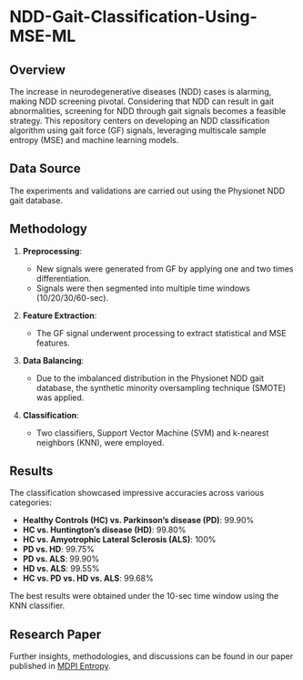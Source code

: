 # NDD-Gait-Classification-Using-MSE-ML

## Overview
The increase in neurodegenerative diseases (NDD) cases is alarming, making NDD screening pivotal. Considering that NDD can result in gait abnormalities, screening for NDD through gait signals becomes a feasible strategy. This repository centers on developing an NDD classification algorithm using gait force (GF) signals, leveraging multiscale sample entropy (MSE) and machine learning models.

## Data Source
The experiments and validations are carried out using the Physionet NDD gait database.

## Methodology

1. **Preprocessing**:
   - New signals were generated from GF by applying one and two times differentiation.
   - Signals were then segmented into multiple time windows (10/20/30/60-sec).

2. **Feature Extraction**:
   - The GF signal underwent processing to extract statistical and MSE features.

3. **Data Balancing**:
   - Due to the imbalanced distribution in the Physionet NDD gait database, the synthetic minority oversampling technique (SMOTE) was applied.

4. **Classification**:
   - Two classifiers, Support Vector Machine (SVM) and k-nearest neighbors (KNN), were employed.

## Results
The classification showcased impressive accuracies across various categories:
- **Healthy Controls (HC) vs. Parkinson’s disease (PD)**: 99.90%
- **HC vs. Huntington’s disease (HD)**: 99.80%
- **HC vs. Amyotrophic Lateral Sclerosis (ALS)**: 100%
- **PD vs. HD**: 99.75%
- **PD vs. ALS**: 99.90%
- **HD vs. ALS**: 99.55%
- **HC vs. PD vs. HD vs. ALS**: 99.68%

The best results were obtained under the 10-sec time window using the KNN classifier.

## Research Paper
Further insights, methodologies, and discussions can be found in our paper published in [MDPI Entropy](https://www.mdpi.com/1099-4300/22/12/1340).
